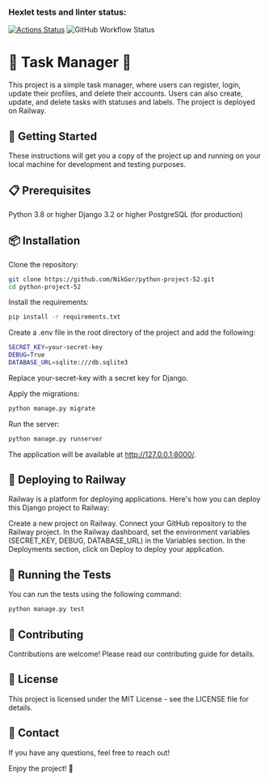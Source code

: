 ### Hexlet tests and linter status:
[![Actions Status](https://github.com/NikGor/python-project-52/workflows/hexlet-check/badge.svg)](https://github.com/NikGor/python-project-52/actions)
![GitHub Workflow Status](https://github.com/NikGor/python-project-52/actions/workflows/python-app.yml/badge.svg)

# 🌟 Task Manager 🌟
This project is a simple task manager, where users can register, login, update their profiles, and delete their 
accounts. Users can also create, update, and delete tasks with statuses and labels. The project is deployed on Railway.

## 🚀 Getting Started

These instructions will get you a copy of the project up and running on your local machine for development and testing purposes.

## 📋 Prerequisites

Python 3.8 or higher
Django 3.2 or higher
PostgreSQL (for production)

## 📦 Installation

Clone the repository:
``` bash
git clone https://github.com/NikGor/python-project-52.git
cd python-project-52
```
Install the requirements:
``` bash
pip install -r requirements.txt
```

Create a .env file in the root directory of the project and add the following:

``` bash
SECRET_KEY=your-secret-key
DEBUG=True
DATABASE_URL=sqlite:///db.sqlite3

```
Replace your-secret-key with a secret key for Django.

Apply the migrations:
``` bash
python manage.py migrate
```

Run the server:

``` bash
python manage.py runserver
```

The application will be available at http://127.0.0.1:8000/.

## 🚄 Deploying to Railway

Railway is a platform for deploying applications. Here's how you can deploy this Django project to Railway:

Create a new project on Railway.
Connect your GitHub repository to the Railway project.
In the Railway dashboard, set the environment variables (SECRET_KEY, DEBUG, DATABASE_URL) in the Variables section.
In the Deployments section, click on Deploy to deploy your application.

## 🧪 Running the Tests

You can run the tests using the following command:

``` bash
python manage.py test
```

## 🙌 Contributing
Contributions are welcome! Please read our contributing guide for details.

## 📃 License
This project is licensed under the MIT License - see the LICENSE file for details.

## 📧 Contact
If you have any questions, feel free to reach out!

Enjoy the project! 🎉